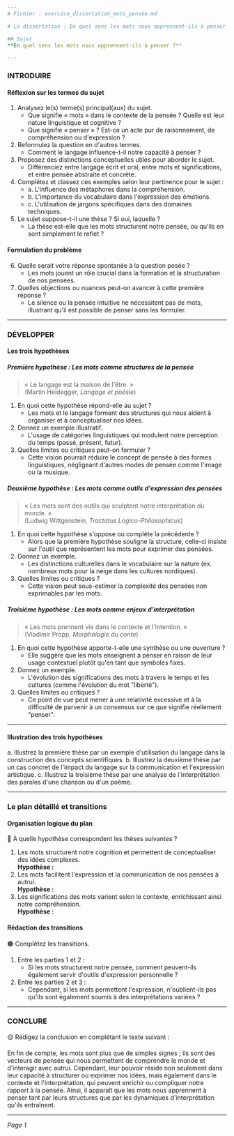 ```yaml
---
# Fichier : exercice_dissertation_mots_pensée.md

# La dissertation : En quel sens les mots nous apprennent-ils à penser ?

## Sujet
**En quel sens les mots nous apprennent-ils à penser ?**

---
```


### INTRODUIRE

#### Réflexion sur les termes du sujet

1. Analysez le(s) terme(s) principal(aux) du sujet.
   - Que signifie « mots » dans le contexte de la pensée ? Quelle est leur nature linguistique et cognitive ?
   - Que signifie « penser » ? Est-ce un acte pur de raisonnement, de compréhension ou d'expression ?
2. Reformulez la question en d'autres termes.
   - Comment le langage influence-t-il notre capacité à penser ?
3. Proposez des distinctions conceptuelles utiles pour aborder le sujet.
   - Différenciez entre langage écrit et oral, entre mots et significations, et entre pensée abstraite et concrète.
4. Complétez et classez ces exemples selon leur pertinence pour le sujet :
   - a. L'influence des métaphores dans la compréhension.
   - b. L'importance du vocabulaire dans l'expression des émotions.
   - c. L'utilisation de jargons spécifiques dans des domaines techniques.
5. Le sujet suppose-t-il une thèse ? Si oui, laquelle ?
   - La thèse est-elle que les mots structurent notre pensée, ou qu'ils en sont simplement le reflet ?

#### Formulation du problème

6. Quelle serait votre réponse spontanée à la question posée ?
   - Les mots jouent un rôle crucial dans la formation et la structuration de nos pensées.
7. Quelles objections ou nuances peut-on avancer à cette première réponse ?
   - Le silence ou la pensée intuitive ne nécessitent pas de mots, illustrant qu'il est possible de penser sans les formuler.

---

### DÉVELOPPER

#### Les trois hypothèses

##### Première hypothèse : Les mots comme structures de la pensée

> « Le langage est la maison de l'être. »  
> (Martin Heidegger, *Langage et poésie*)

1. En quoi cette hypothèse répond-elle au sujet ?
   - Les mots et le langage forment des structures qui nous aident à organiser et à conceptualiser nos idées.
2. Donnez un exemple illustratif.
   - L'usage de catégories linguistiques qui modulent notre perception du temps (passé, présent, futur).
3. Quelles limites ou critiques peut-on formuler ?
   - Cette vision pourrait réduire le concept de pensée à des formes linguistiques, négligeant d'autres modes de pensée comme l'image ou la musique.

##### Deuxième hypothèse : Les mots comme outils d'expression des pensées

> « Les mots sont des outils qui sculptent notre interprétation du monde. »  
> (Ludwig Wittgenstein, *Tractatus Logico-Philosophicus*)

1. En quoi cette hypothèse s'oppose ou complète la précédente ?
   - Alors que la première hypothèse souligne la structure, celle-ci insiste sur l'outil que représentent les mots pour exprimer des pensées.
2. Donnez un exemple.
   - Les distinctions culturelles dans le vocabulaire sur la nature (ex. nombreux mots pour la neige dans les cultures nordiques).
3. Quelles limites ou critiques ?
   - Cette vision peut sous-estimer la complexité des pensées non exprimables par les mots.

##### Troisième hypothèse : Les mots comme enjeux d'interprétation

> « Les mots prennent vie dans le contexte et l'intention. »  
> (Vladimir Propp, *Morphologie du conte*)

1. En quoi cette hypothèse apporte-t-elle une synthèse ou une ouverture ?
   - Elle suggère que les mots enseignent à penser en raison de leur usage contextuel plutôt qu'en tant que symboles fixes.
2. Donnez un exemple.
   - L'évolution des significations des mots à travers le temps et les cultures (comme l'évolution du mot "liberté").
3. Quelles limites ou critiques ?
   - Ce point de vue peut mener à une relativité excessive et à la difficulté de parvenir à un consensus sur ce que signifie réellement "penser".

---

#### Illustration des trois hypothèses

a. Illustrez la première thèse par un exemple d'utilisation du langage dans la construction des concepts scientifiques.
b. Illustrez la deuxième thèse par un cas concret de l'impact du langage sur la communication et l'expression artistique.
c. Illustrez la troisième thèse par une analyse de l'interprétation des paroles d'une chanson ou d'un poème.

---

### Le plan détaillé et transitions

#### Organisation logique du plan

🔴 À quelle hypothèse correspondent les thèses suivantes ?

1. Les mots structurent notre cognition et permettent de conceptualiser des idées complexes.  
   **Hypothèse :** 
2. Les mots facilitent l'expression et la communication de nos pensées à autrui.  
   **Hypothèse :** 
3. Les significations des mots varient selon le contexte, enrichissant ainsi notre compréhension.  
   **Hypothèse :** 

#### Rédaction des transitions

🟠 Complétez les transitions.

1. Entre les parties 1 et 2 :  
   - Si les mots structurent notre pensée, comment peuvent-ils également servir d'outils d'expression personnelle ?
2. Entre les parties 2 et 3 :  
   - Cependant, si les mots permettent l'expression, n'oublient-ils pas qu'ils sont également soumis à des interprétations variées ?

---

### CONCLURE

🟡 Rédigez la conclusion en complétant le texte suivant :

En fin de compte, les mots sont plus que de simples signes ; ils sont des vecteurs de pensée qui nous permettent de comprendre le monde et d'interagir avec autrui. Cependant, leur pouvoir réside non seulement dans leur capacité à structurer ou exprimer nos idées, mais également dans le contexte et l'interprétation, qui peuvent enrichir ou compliquer notre rapport à la pensée. Ainsi, il apparaît que les mots nous apprennent à penser tant par leurs structures que par les dynamiques d'interprétation qu'ils entraînent.

---

*Page 1*